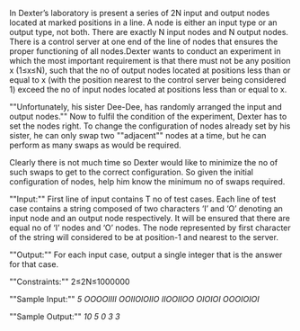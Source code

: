 In Dexter’s laboratory is present a series of 2N input and output nodes located at marked positions in a line. A node is either an input type or an output type, not both. There are exactly N input nodes and N output nodes. There is a control server at one end of the line of nodes that ensures the proper functioning of all nodes.Dexter wants to conduct an experiment in which the most important requirement is that there must not be any position x (1≤x≤N), such that the no of output nodes located at positions less than or equal to x (with the position nearest to the control server being considered 1) exceed the no of input nodes located at positions less than or equal to x.

""Unfortunately, his sister Dee-Dee, has randomly arranged the input and output nodes.""
Now to fulfil the condition of the experiment, Dexter has to set the nodes right. To change the configuration of nodes already set by his sister, he can only swap two ""adjacent"" nodes at a time, but he can perform as many swaps as would be required.

Clearly there is not much time so Dexter would like to minimize the no of such swaps to get to the correct configuration. So given the initial configuration of nodes, help him know the minimum no of swaps required.

""Input:""
First line of input contains T no of test cases.
Each line of test case contains a string composed of two characters ‘I’ and ‘O’ denoting an input node and an output node respectively. It will be ensured that there are equal no of ‘I’ nodes and ‘O’ nodes. The node represented by first character of the string will considered to be at position-1 and nearest to the server.

""Output:""
For each input case, output a single integer that is the answer for that case.

""Constraints:""
2≤2N≤1000000

""Sample Input:""
*5
OOOOIIII
OOIIOIOIIO
IIOOIIOO
OIOIOI
OOOIOIOI*

""Sample Output:""
*10
5
0
3
3*




